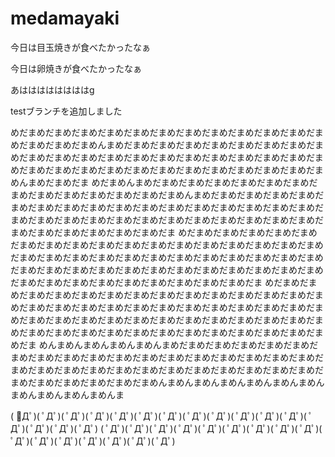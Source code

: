 # medamayaki


今日は目玉焼きが食べたかったなぁ

今日は卵焼きが食べたかったなぁ


あははははははははg

testブランチを追加しました


めだまめだまめだまめだまめだまめだまめだまめだまめだまめだまめだまめだまめだまめだまめだまめんまめだまめだまめだまめだまめだまめだまめだまめだまめだまめだまめだまめだまめだまめだまめだまめだまめだまめだまめだまめだまめだまめだまめだまめだまめだまめだまめだまめだまめだまめだまめだまめだまめんまめだまめだま
めだまめんまめだまめだまめだまめだまめだまめだまめだまめだまめだまめだまめだまめだまめだまめんまめだまめだまめだまめだまめだまめだまめだまめだまめだまめだまめだまめだまめだまめだまめだまめだまめだまめだまめだまめだまめだまめだまめだまめだまめだまめだまめだまめだまめだまめだまめだまめだまめだまめだまめだま
めだまめだまめだまめだまめだまめだまめだまめだまめだまめだまめだまめだまめだまめだまめだまめだまめだまめだまめだまめだまめだまめだまめだまめだまめだまめだまめだまめだまめだまめだまめだまめだまめだまめだまめだまめだまめだまめだまめだまめだまめだまめだまめだまめだまめだまめだまめだまめだまめだまめだまめだま
めだまめだまめだまめだまめだまめだまめだまめだまめだまめだまめだまめだまめだまめだまめだまめだまめだまめだまめだまめだまめだまめだまめだまめだまめだまめだまめだまめだまめだまめだまめだまめだまめだまめだまめだまめだまめだまめだまめだまめだまめだまめだまめだまめだまめだまめだまめだまめだまめだまめだまめだま
めんまめんまめんまめんまめんまめだまめだまめだまめだまめだまめだまめだまめだまめだまめだまめだまめだまめだまめだまめだまめだまめだまめだまめだまめだまめだまめだまめだまめだまめだまめだまめだまめだまめだまめだまめだまめだまめだまめだまめだまめんまめんまめんまめんまめんまめんまめんまめんまめんまめんまめんま


( ﾟДﾟ)( ﾟДﾟ)( ﾟДﾟ)( ﾟДﾟ)( ﾟДﾟ)( ﾟДﾟ)( ﾟДﾟ)( ﾟДﾟ)( ﾟДﾟ)( ﾟДﾟ)( ﾟДﾟ)( ﾟДﾟ)( ﾟДﾟ)( ﾟДﾟ)( ﾟДﾟ)( ﾟДﾟ)
( ﾟДﾟ)( ﾟДﾟ)( ﾟДﾟ)( ﾟДﾟ)( ﾟДﾟ)( ﾟДﾟ)( ﾟДﾟ)( ﾟДﾟ)( ﾟДﾟ)( ﾟДﾟ)( ﾟДﾟ)( ﾟДﾟ)( ﾟДﾟ)( ﾟДﾟ)( ﾟДﾟ)( ﾟДﾟ)

